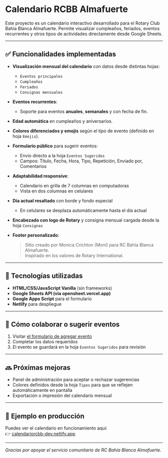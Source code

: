 # Calendario RCBB Almafuerte

Este proyecto es un calendario interactivo desarrollado para el Rotary Club Bahía Blanca Almafuerte. Permite visualizar cumpleaños, feriados, eventos recurrentes y otros tipos de actividades directamente desde Google Sheets.

---

## ✅ Funcionalidades implementadas

- **Visualización mensual del calendario** con datos desde distintas hojas:
  - `Eventos principales`
  - `Cumpleaños`
  - `Feriados`
  - `Consignas mensuales`

- **Eventos recurrentes**:
  - Soporte para eventos **anuales**, **semanales** y con fecha de fin.

- **Edad automática** en cumpleaños y aniversarios.

- **Colores diferenciados y emojis** según el tipo de evento (definido en hoja `Emojis`).

- **Formulario público** para sugerir eventos:
  - Envío directo a la hoja `Eventos Sugeridos`
  - Campos: Título, Fecha, Hora, Tipo, Repetición, Enviado por, Comentarios

- **Adaptabilidad responsive**:
  - Calendario en grilla de 7 columnas en computadoras
  - Vista en dos columnas en celulares

- **Día actual resaltado** con borde y fondo especial
  - En celulares se desplaza automáticamente hasta el día actual

- **Encabezado con logo de Rotary** y consigna mensual cargada desde la hoja `Consignas`

- **Footer personalizado**:
  > Sitio creado por Monica Crichton (Moni) para RC Bahía Blanca Almafuerte.  
  > Inspirado en los valores de Rotary International.

---

## 🧩 Tecnologías utilizadas

- **HTML/CSS/JavaScript Vanilla** (sin frameworks)
- **Google Sheets API (via opensheet.vercel.app)**
- **Google Apps Script** para el formulario
- **Netlify** para despliegue

---

## 📌 Cómo colaborar o sugerir eventos

1. Visitar [el formulario de agregar evento](./agregar-evento.html)
2. Completar los datos requeridos
3. El evento se guardará en la hoja `Eventos Sugeridos` para revisión

---

## 🔜 Próximas mejoras

- Panel de administración para aceptar o rechazar sugerencias
- Colores definidos desde la hoja `Tipos` para que se reflejen automáticamente en pantalla
- Exportación o impresión del calendario mensual

---

## 📅 Ejemplo en producción

Puedes ver el calendario en funcionamiento aquí:  
👉 [calendariorcbb-dev.netlify.app](https://calendariorcbb-dev.netlify.app)

---

_Gracias por apoyar el servicio comunitario de RC Bahía Blanca Almafuerte._
